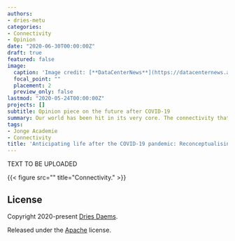 ```yaml
---
authors:
- dries-metu
categories:
- Connectivity
- Opinion
date: "2020-06-30T00:00:00Z"
draft: true
featured: false
image:
  caption: 'Image credit: [**DataCenterNews**](https://datacenternews.asia/story/centurylink-expands-network-connectivity-options-global-data-centre-customers)'
  focal_point: ""
  placement: 2
  preview_only: false
lastmod: "2020-05-24T00:00:00Z"
projects: []
subtitle: Opinion piece on the future after COVID-19
summary: Our world has been hit in its very core. The connectivity that so characterises our modern world, is also one of the drivers of the pandamic that wanders through our society. Can we rethink this connectivity in a way that it addresses this brave new world?
tags:
- Jonge Academie
- Connectivity
title: 'Anticipating life after the COVID-19 pandemic: Reconceptualising connectivity'
---
```


TEXT TO BE UPLOADED

{{< figure src="" title="Connectivity." >}}


## License

Copyright 2020-present [Dries Daems](https://driesdaems.com).

Released under the [Apache](https://github.com/driesdaems10/website/LICENSE.md) license.
